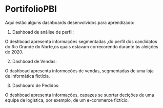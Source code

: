 # PortifolioPBI
Aqui estão alguns dashboards desenvolvidos para aprendizado:

1. Dashboad de análise de perfil:
 
 O deshboad apresenta informações segmentadas ,do perfil dos candidatos do Rio Grande do Norte,os quais estavam correcorendo durante às aleições de 2020.
 
2. Dashboad de Vendas:

O dashboad apresenta informoções de vendas, segmentadas de uma loja de informática fictícia.

3. Dashboard de Pedidos:

O deshboad apresenta informações, capazes se suortar decições de uma equipe de logistica, por exemplo, de um e-commerce fictício.
